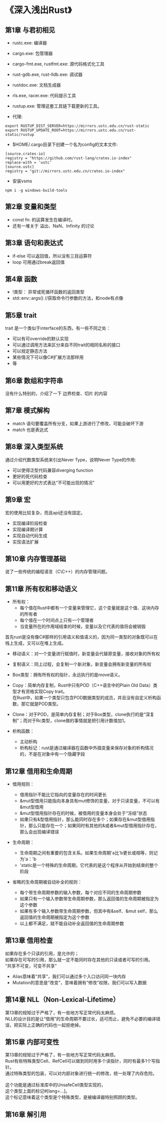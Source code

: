 # 《深入浅出Rust》

## 第1章 与君初相见
* rustc.exe: 编译器
* cargo.exe: 包管理器
* cargo-fmt.exe, rustfmt.exe: 源代码格式化工具
* rust-gdb.exe, rust-lldb.exe: 调试器
* rustdoc.exe: 文档生成器
* rls.exe, racer.exe: 代码提示工具
* rustup.exe: 管理这套工具链下载更新的工具。

* 代理:
```
export RUSTUP_DIST_SERVER=https://mirrors.ustc.edu.cn/rust-static
export RUSTUP_UPDATE_ROOT=https://mirrors.ustc.edu.cn/rust-static/rustup
````
* $HOME/.cargo目录下创建一个名为config的文本文件:
```
[source.crates-io]
registry = "https://github.com/rust-lang/crates.io-index"
replace-with = 'ustc'
[source.ustc]
registry = "git://mirrors.ustc.edu.cn/crates.io-index"
```
* 安装vsms
```
npm i -g windows-build-tools
```

## 第2章 变量和类型
* const fn: 的运算发生在编译时。
* 还有一堆关于 溢出、NaN、Infinity 的讨论


## 第3章 语句和表达式
* if-else 可以返回值，所以没有三目运算符
* loop 可用通过break返回值

## 第4章 函数
* !类型： 异常或死循环函数的返回类型
* std::env::args() //获取命令行参数的方法，和node有点像

## 第5章 trait
trait 是一个类似于interface的东西，有一些不同之处：
* 可以有可override的默认实现
* 可以通过调用方法来区分来自不同trait的相同名称的接口
* 可以规定静态方法
* 某些情况下可以像C#扩展方法那样用
* 等

## 第6章 数组和字符串
没有什么特别的，介绍了一下 边界检查、切片 的内容

## 第7章 模式解构
* match 语句要覆盖所有分支，如果上游进行了修改，可能会破坏下游
* match 也是表达式

## 第8章 深入类型系统
通过介绍代数类型系统来引出Never Type，说明Never Type的作用:
* 可以使得泛型代码兼容diverging function
* 更好的死代码检查
* 可以用更好的方式表达“不可能出现的情况”

## 第9章 宏
宏的使用比较复杂，而且api还没有固定。

* 实现编译阶段检查
* 实现编译期计算
* 实现自动代码生成
* 实现语法扩展

## 第10章 内存管理基础
说了一些传统的编程语言（C\C++）的内存管理问题。

## 第11章 所有权和移动语义

* 所有权：
    * 每个值在Rust中都有一个变量来管理它，这个变量就是这个值、这块内存的所有者
    * 每个值在一个时间点上只有一个管理者
    * 当变量所在的作用域结束的时候，变量以及它代表的值将会被销毁


首先rust是没有像C#那样的引用语义和值语义的，因为同一类型的对象既可以在栈上生成，又可以在堆上生成。

* 移动语义：对一个变量进行赋值时，新变量会代替原变量，接收对象的所有权
* 复制语义：同上过程，会复制一个新对象，新变量会拥有新变量的所有权

* Box类型：拥有所有权的指针，永远执行的是move语义。

* Copy：简单内存复制，Rust中只有POD（C++语言中的Plain Old Data）类型才有资格实现Copy trait。<br>在Rust中，如果一个类型只包含POD数据类型的成员，并且没有自定义析构函数，那它就是POD类型。
* Clone：对于POD，是简单内存复制；对于Box类型，clone执行的是“深复制”；而对于Rc类型，clone做的事情就是把引用计数值加1。

* 析构函数：
    * 主动析构
    * 析构标记：rust是通过编译器在函数中外插变量来保存对象的析构情况的，不是在对象中有一个隐藏字段



## 第12章 借用和生命周期
* 借用规则：
    * 借用指针不能比它指向的变量存在的时间更长
    * &mut型借用只能指向本身具有mut修饰的变量，对于只读变量，不可以有&mut型借用
    * &mut型借用指针存在的时候，被借用的变量本身会处于“冻结”状态
    * 如果只有&型借用指针，那么能同时存在多个；如果存在&mut型借用指针，那么只能存在一个；如果同时有其他的&或者&mut型借用指针存在，那么会出现编译错误

* 生命周期：
    * 生命周期之间有重要的包含关系。如果生命周期'a比'b更长或相等，则记为'a：'b
    * 'static是一个特殊的生命周期，它代表的是这个程序从开始到结束的整个阶段

* 省略的生命周期被自动补全的规则：
    * 每个带生命周期参数的输入参数，每个对应不同的生命周期参数
    * 如果只有一个输入参数带生命周期参数，那么返回值的生命周期被指定为这个参数
    * 如果有多个输入参数带生命周期参数，但其中有&self、&mut self，那么返回值的生命周期被指定为这个参数
    * 以上都不满足，就不能自动补全返回值的生命周期参数

## 第13章 借用检查
如果存在多个只读的引用，是允许的；<br>
如果存在可写的引用，那么就一定不能同时存在其他的只读或者可写的引用。<br>
“共享不可变，可变不共享”
* Alias意味着“共享”，我们可以通过多个入口访问同一块内存
* Mutation的意思是“改变”，意味着拥有“修改”权限，我们可以写入数据

## 第14章 NLL（Non-Lexical-Lifetime）
第13章的规矩过于严格了，有一些地方写正常代码太麻烦。<br>
NLL的设计目的是让“借用”的生命周期不要过长，适可而止，避免不必要的编译错误，把实际上正确的代码也一起拒绝掉。

## 第15章 内部可变性
第13章的规矩过于严格了，有一些地方写正常代码太麻烦。<br>
Rust有些特殊类型Cell、RefCell可以做到同时用多个读指针，同时有最多1个写指针。<br>
通过特殊类型的包装，可以对内部对象进行统一的修改，统一处理了内存危险。
<br>
<br>
这个功能是通过标准库中的UnsafeCell类型实现的，<br>
这个类型上面的标记#[lang=...]。<br>
这个标记意味着这个类型是个特殊类型，是被编译器特别照顾的类型。

## 第16章 解引用